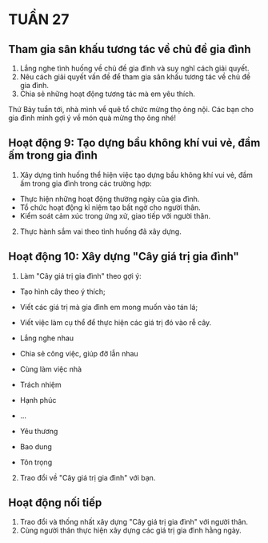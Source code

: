 # TUẦN 27

## Tham gia sân khấu tương tác về chủ đề gia đình
1. Lắng nghe tình huống về chủ đề gia đình và suy nghĩ cách giải quyết.
2. Nêu cách giải quyết vấn đề để tham gia sân khấu tương tác về chủ đề gia đình.
3. Chia sẻ những hoạt động tương tác mà em yêu thích.

Thứ Bảy tuần tới, nhà mình về quê tổ chức mừng thọ ông nội.
Các bạn cho gia đình mình gợi ý về món quà mừng thọ ông nhé!

## Hoạt động 9: Tạo dựng bầu không khí vui vẻ, đầm ấm trong gia đình
1. Xây dựng tình huống thể hiện việc tạo dựng bầu không khí vui vẻ, đầm ấm trong gia đình trong các trường hợp:
* Thực hiện những hoạt động thường ngày của gia đình.
* Tổ chức hoạt động kỉ niệm tạo bất ngờ cho người thân.
* Kiểm soát cảm xúc trong ứng xử, giao tiếp với người thân.

2. Thực hành sắm vai theo tình huống đã xây dựng.

## Hoạt động 10: Xây dựng "Cây giá trị gia đình"
1. Làm "Cây giá trị gia đình" theo gợi ý:
* Tạo hình cây theo ý thích;
* Viết các giá trị mà gia đình em mong muốn vào tán lá;
* Viết việc làm cụ thể để thực hiện các giá trị đó vào rễ cây.

* Lắng nghe nhau
* Chia sẻ công việc, giúp đỡ lẫn nhau
* Cùng làm việc nhà
* Trách nhiệm
* Hạnh phúc
* ...
* Yêu thương
* Bao dung
* Tôn trọng

2. Trao đổi về "Cây giá trị gia đình" với bạn.

## Hoạt động nối tiếp
1. Trao đổi và thống nhất xây dựng "Cây giá trị gia đình" với người thân.
2. Cùng người thân thực hiện xây dựng các giá trị gia đình hằng ngày.

